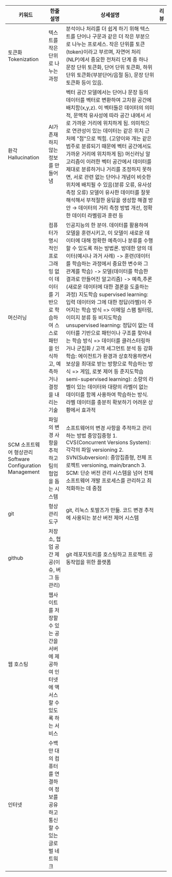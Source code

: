 키워드|한줄설명|상세설명|리뷰
---|---|---|---
토큰화 Tokenization|텍스트를 작은 단위로 나누는 과정|분석이나 처리를 더 쉽게 하기 위해 텍스트를 단어나 구문과 같은 더 작은 부분으로 나누는 프로세스.  작은 단위를 토큰(token)이라고 부르며, 자연어 처리(NLP)에서 중요한 전처리 단계 중 하나 문장 단위 토큰화, 단어 단위 토큰화, 하위 단위 토큰화(부분단어/음절 등), 문장 단위 토큰화 등이 있음.|
환각 Hallucination|AI가 존재하지 않는 정보를 만들어냄|벡터 공간 모델에서는 단어나 문장 등의 데이터를 벡터로 변환하여 고차원 공간에 배치함(x,y,z). 이 벡터들은 데이터의 의미적, 문맥적 유사성에 따라 공간 내에서 서로 가까운 거리에 위치하게 됨. 의미적으로 연관성이 있는 데이터는 같은 위치 근처에 "점"으로 찍힘. (고양이와 개는 같은 범주로 분류되기 때문에 벡터 공간에서도 가까운 거리에 위치하게 됨) 머신러닝 알고리즘이 이러한 벡터 공간에서 데이터를 제대로 분류하거나 거리를 조정하지 못하면,  서로 관련 없는 단어나 개념이 비슷한 위치에 배치될 수 있음(분류 오류, 유사성 측정 오류) 모델이 유사한 데이터를 잘못 해석해서 부적절한 응답을 생성함 해결 방안 → 데이터의 거리 측정 방법 개선, 정확한 데이터 라벨링과 훈련 등|
머신러닝|컴퓨터가 명시적인 프로그래밍 없이 데이터를 기반으로 학습하여  스스로 패턴을 인식하고, 예측하거나 결정을 내리는 기술|인공지능의 한 분야.  데이터를 활용하여 모델을 훈련시키고,  이 모델이 새로운 데이터에 대해 정확한 예측이나 분류를 수행할 수 있도록 하는 방법론. 방데한 양의 데이터(예시나 과거 사례) -> 훈련(데이터를 학습하는 과정에서 중요한 변수와 그 관계를 학습)  -> 모델(데이터를 학습한 결과로 만들어진 알고리즘) -> 예측,추론(새로운 데이터에 대한 결론을 도출하는 과정)  지도학습 supervised learning: 입력 데이터와 그에 대한 정답(라벨)이 주어지는 학습 방식 => 이메일 스팸 필터링, 이미지 분류 등 비지도학습 unsupervised learning: 정답이 없는 데이터를 기반으로 패턴이나 구조를 찾아내는 학습 방식 => 데이터를 클러스터링하거나 군집화 / 고객 세그먼트 분석 등 강화학습: 에이전트가 환경과 상호작용하면서 보상을 최대로 받는 방향으로 학습하는 방식 => 게임, 로봇 제어 등 준지도학습 semi-supervised learning):  소량의 라벨이 있는 데이터와 대량의 라벨이 없는 데이터를  함께 사용하여 학습하는 방식. 라벨 데이터를 충분히 확보하기 어려운 상황에서 효과적|
SCM 소프트웨어 형상관리 Software Configuration Management|파일의 변경 사항을 추적하고 팀의 협업을 돕는 시스템|소프트웨어의 변경 사항을 추적하고 관리하는 방법 중앙집중형 1. CVS(Concurrent Versions System): 각각의 파일 versioning 2. SVN(Subversion): 중앙집중형, 전체 프로젝트 versioning, main/branch 3. SCM: 단순 버전 관리 시스템을 넘어 전체 소프트웨어 개발 프로세스를 관리하고 최적화하는 데 중점|
git|형상관리도구|git, 리눅스 토발즈가 만듦. 코드 변경 추적에 사용되는 분산 버전 제어 시스템|
github|저장소, 협업 공간 제공(이슈, 버그 등 관리)|git 레포지토리를 호스팅하고 프로젝트 공동작업을 위한 플랫폼|
웹 호스팅|웹사이트를 저장할 수 있는 공간을 서버에 제공하여 인터넷에 액서스할 수 있도록 하는 서비스||
인터넷|수백만 대의 컴퓨터를 연결하여 정보를 공유하고  통신할 수 있는 글로벌 네트워크||